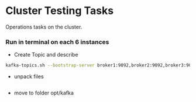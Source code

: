 

# Cluster Testing Tasks
Operations tasks on the cluster.

### Run in terminal on each 6 instances 

* Create Topic and describe
```bash
kafka-topics.sh --bootstrap-server broker1:9092,broker2:9092,broker3:9092 --create --topic TpItauAgencia --replication-factor 3 --partitions 1
```

* unpack files
```bash

```

* move to folder opt/kafka 
```bash

```


